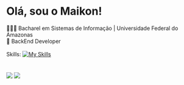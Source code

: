 # Olá, sou o Maikon!
🧑🏽‍💻 Bacharel em Sistemas de Informação | Universidade Federal do Amazonas <br>
👀 BackEnd Developer
<br><br>
Skills:
[![My Skills](https://skillicons.dev/icons?i=nodejs,js,typescript,git,docker,mysql,mongodb,postgres)](https://skillicons.dev)

#
<div>
<a href = "mailto:maikonsm7@gmail.com"><img loading="lazy" src="https://img.shields.io/badge/Gmail-D14836?style=for-the-badge&logo=gmail&logoColor=white" target="_blank"></a>
<a href="https://www.linkedin.com/in/maikon-monteiro" target="_blank"><img loading="lazy" src="https://img.shields.io/badge/-LinkedIn-%230077B5?style=for-the-badge&logo=linkedin&logoColor=white" target="_blank"></a>   
</div>
          
          
          
          
          
